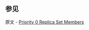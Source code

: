 ## 参见

原文 - [Priority 0 Replica Set Members]( https://docs.mongodb.com/manual/core/replica-set-priority-0-member/ )

